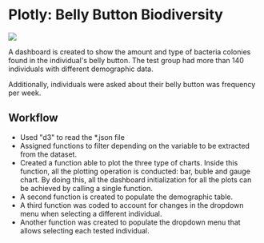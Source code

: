 # Plotly: Belly Button Biodiversity

![](https://spencers.scene7.com/is/image/Spencers/belly%2Dpeircing?$fullsize1200$)


A dashboard is created to show the amount and type of bacteria colonies found in the individual's belly button. The test group had more than 140 individuals with different demographic data. 

Additionally,  individuals were asked about their belly button was frequency per week. 

## Workflow
* Used "d3" to read the *.json file
* Assigned functions to filter depending on the variable to be extracted from the dataset. 
* Created a function able to plot the three type of charts. Inside this function, all the plotting operation is conducted: bar, buble and gauge chart. By doing this, all the dashboard initialization for all the plots can be achieved by calling a single function. 
* A second function is created to populate the demographic table. 
* A third function was coded to account for changes in the dropdown menu when selecting a different individual. 
* Another function was created to populate the dropdown menu that allows selecting each tested individual. 
